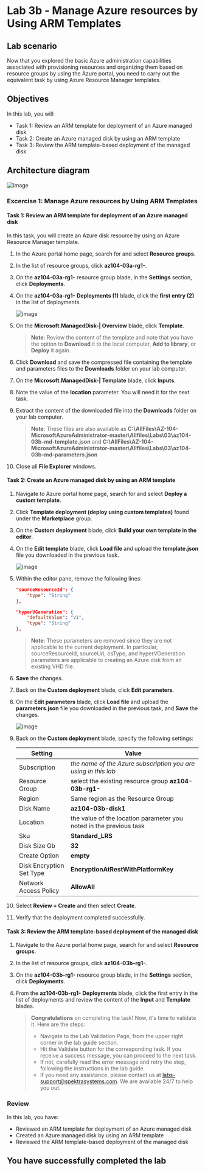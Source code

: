 # Lab 3b - Manage Azure resources by Using ARM Templates
## Lab scenario
Now that you explored the basic Azure administration capabilities associated with provisioning resources and organizing them based on resource groups by using the Azure portal, you need to carry out the equivalent task by using Azure Resource Manager templates.

## Objectives
In this lab, you will:
+ Task 1: Review an ARM template for deployment of an Azure managed disk
+ Task 2: Create an Azure managed disk by using an ARM template
+ Task 3: Review the ARM template-based deployment of the managed disk

## Architecture diagram
![image](../media/lab03b.png)

### Excercise 1: Manage Azure resources by Using ARM Templates

#### Task 1: Review an ARM template for deployment of an Azure managed disk
In this task, you will create an Azure disk resource by using an Azure Resource Manager template.

1. In the Azure portal home page, search for and select **Resource groups**. 

1. In the list of resource groups, click **az104-03a-rg1-<inject key="DeploymentID" enableCopy="false" />**.

1. On the **az104-03a-rg1-<inject key="DeploymentID" enableCopy="false" />** resource group blade, in the **Settings** section, click **Deployments**.

1. On the **az104-03a-rg1-<inject key="DeploymentID" enableCopy="false" />** **Deployments (1)** blade, click the **first entry (2)** in the list of deployments.

   ![image](../media/deployement.png)

1. On the **Microsoft.ManagedDisk-<inject key="DeploymentID" enableCopy="false" />| Overview** blade, click **Template**.

    >**Note**: Review the content of the template and note that you have the option to **Download** it to the local computer, **Add to library**, or **Deploy** it again.

1. Click **Download** and save the compressed file containing the template and parameters files to the **Downloads** folder on your lab computer.

1. On the **Microsoft.ManagedDisk-<inject key="DeploymentID" enableCopy="false" />| Template** blade, click **Inputs**.

1. Note the value of the **location** parameter. You will need it for the next task.

1. Extract the content of the downloaded file into the **Downloads** folder on your lab computer.

    >**Note**: These files are also available as **C:\AllFiles\AZ-104-MicrosoftAzureAdministrator-master\Allfiles\Labs\03\az104-03b-md-template.json** and **C:\AllFiles\AZ-104-MicrosoftAzureAdministrator-master\Allfiles\Labs\03\az104-03b-md-parameters.json**
    
1. Close all **File Explorer** windows.

#### Task 2: Create an Azure managed disk by using an ARM template

1. Navigate to Azure portal home page, search for and select **Deploy a custom template**.

1. Click **Template deployment (deploy using custom templates)** found under the **Marketplace** group.

1. On the **Custom deployment** blade, click **Build your own template in the editor**.

1. On the **Edit template** blade, click **Load file** and upload the **template.json** file you downloaded in the previous task.

   ![image](../media/templete.png)

1. Within the editor pane, remove the following lines:

   ```json
   "sourceResourceId": {
       "type": "String"
   },
   ```

   ```json
   "hyperVGeneration": {
       "defaultValue": "V1",
       "type": "String"
   },      
   ```

    >**Note**: These parameters are removed since they are not applicable to the current deployment. In particular, sourceResourceId, sourceUri, osType, and hyperVGeneration parameters are applicable to creating an Azure disk from an existing VHD file.

1. **Save** the changes.

1. Back on the **Custom deployment** blade, click **Edit parameters**. 

1. On the **Edit parameters** blade, click **Load file** and upload the **parameters.json** file you downloaded in the previous task, and **Save** the changes.

   ![image](../media/parameter.png)

1. Back on the **Custom deployment** blade, specify the following settings:

    | Setting | Value |
    | --- |--- |
    | Subscription | *the name of the Azure subscription you are using in this lab* |
    | Resource Group | select the existing resource group **az104-03b-rg1-<inject key="DeploymentID" enableCopy="false" />** |
    | Region | Same region as the Resource Group |
    | Disk Name | **az104-03b-disk1** |
    | Location | the value of the location parameter you noted in the previous task |
    | Sku | **Standard_LRS** |
    | Disk Size Gb | **32** |
    | Create Option | **empty** |
    | Disk Encryption Set Type | **EncryptionAtRestWithPlatformKey** |
    | Network Access Policy | **AllowAll** |

1. Select **Review + Create** and then select **Create**.

1. Verify that the deployment completed successfully.

#### Task 3: Review the ARM template-based deployment of the managed disk

1. Navigate to the Azure portal home page, search for and select **Resource groups**. 

1. In the list of resource groups, click **az104-03b-rg1-<inject key="DeploymentID" enableCopy="false" />**.

1. On the **az104-03b-rg1-<inject key="DeploymentID" enableCopy="false" />** resource group blade, in the **Settings** section, click **Deployments**.

1. From the **az104-03b-rg1-<inject key="DeploymentID" enableCopy="false" />** **Deployments** blade, click the first entry in the list of deployments and review the content of the **Input** and **Template** blades.
    
   > **Congratulations** on completing the task! Now, it's time to validate it. Here are the steps:
   > - Navigate to the Lab Validation Page, from the upper right corner in the lab guide section.
   > - Hit the Validate button for the corresponding task. If you receive a success message, you can proceed to the next task. 
   > - If not, carefully read the error message and retry the step, following the instructions in the lab guide.
   > - If you need any assistance, please contact us at labs-support@spektrasystems.com. We are available 24/7 to help you out.

### Review
In this lab, you have:
- Reviewed an ARM template for deployment of an Azure managed disk
- Created an Azure managed disk by using an ARM template
- Reviewed the ARM template-based deployment of the managed disk

## You have successfully completed the lab
